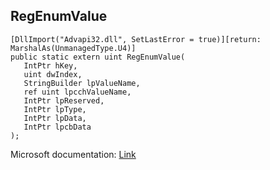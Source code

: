 ## RegEnumValue

```
[DllImport("Advapi32.dll", SetLastError = true)][return: MarshalAs(UnmanagedType.U4)]
public static extern uint RegEnumValue(
   IntPtr hKey,
   uint dwIndex,
   StringBuilder lpValueName,
   ref uint lpcchValueName,
   IntPtr lpReserved,
   IntPtr lpType,
   IntPtr lpData,
   IntPtr lpcbData
);
```

Microsoft documentation: [Link](https://docs.microsoft.com/en-us/windows/win32/api/winreg/nf-winreg-regenumvaluea)
